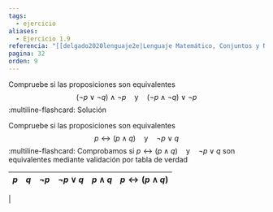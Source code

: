 ```yaml
---
tags:
  - ejercicio
aliases:
  - Ejercicio 1.9
referencia: "[[delgado2020lenguaje2e|Lenguaje Matemático, Conjuntos y Números (2a ed)]]"
pagina: 32
orden: 9
---
```

Compruebe si las proposiciones son equivalentes
$$(\neg p \lor \neg q) \land \neg p \hspace{1em} \text{y} \hspace{1em} (\neg p \land \neg q) \lor \neg p$$
:multiline-flashcard:
Solución

Compruebe si las proposiciones son equivalentes
$$p \leftrightarrow (p \land q) \hspace{1em} \text{y} \hspace{1em} \neg p \lor q$$
:multiline-flashcard:
Comprobamos si $p \leftrightarrow (p \land q) \hspace{1em} \text{y} \hspace{1em} \neg p \lor q$ son equivalentes mediante validación por tabla de verdad

| $p$ | $q$ | $\neg p$ | $\neg p \lor q$ | $p \land q$ | $p \leftrightarrow (p \land q)$ |
|:-:|:-:|:-:|:-:|:-:|:-:|
|
